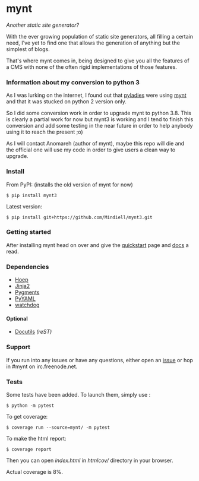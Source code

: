 # mynt

_Another static site generator?_

With the ever growing population of static site generators, all filling a certain need, I've yet to find one that allows the generation of anything but the simplest of blogs.

That's where mynt comes in, being designed to give you all the features of a CMS with none of the often rigid implementations of those features.


### Information about my conversion to python 3

As I was lurking on the internet, I found out that [pyladies][pyladies] were using [mynt][mynt] and that it was stucked on python 2 version only.

So I did some conversion work in order to upgrade mynt to python 3.8. This is clearly a partial work for now but mynt3 is working and I tend to finish this conversion and add some testing in the near future in order to help anybody using it to reach the present ;o)

As I will contact Anomareh (author of mynt), maybe this repo will die and the official one will use my code in order to give users a clean way to upgrade.


### Install

From PyPI: (installs the old version of mynt for now)

    $ pip install mynt3

Latest version:

    $ pip install git+https://github.com/Mindiell/mynt3.git


### Getting started

After installing mynt head on over and give the [quickstart][quickstart] page and [docs][docs] a read.


### Dependencies

+ [Hoep][hoep]
+ [Jinja2][jinja]
+ [Pygments][pygments]
+ [PyYAML][pyyaml]
+ [watchdog][watchdog]

#### Optional

+ [Docutils][docutils] _(reST)_


### Support

If you run into any issues or have any questions, either open an [issue][issues] or hop in #mynt on irc.freenode.net.


### Tests

Some tests have been added. To launch them, simply use :

    $ python -m pytest

To get coverage:

    $ coverage run --source=mynt/ -m pytest

To make the html report:

    $ coverage report

Then you can open *index.html* in *htmlcov/* directory in your browser.

Actual coverage is 8%.

[docs]: http://mynt.uhnomoli.com/
[docutils]: http://docutils.sourceforge.net/
[hoep]: https://github.com/Anomareh/Hoep
[issues]: https://github.com/Mindiell/mynt3/issues
[jinja]: http://jinja.pocoo.org/
[pygments]: http://pygments.org/
[pyyaml]: http://pyyaml.org/
[quickstart]: http://mynt.uhnomoli.com/docs/quickstart/
[watchdog]: http://packages.python.org/watchdog/
[pyladies]: https://pyladies.com/
[mynt]: https://github.com/Anomareh/mynt
